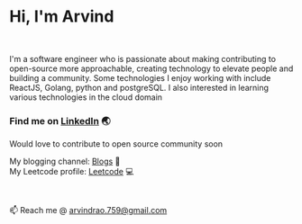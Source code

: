 # Hi, I'm Arvind

<br />

I'm a software engineer who is passionate about making contributing to open-source more approachable, creating technology to elevate people and building a community. Some technologies I enjoy working with include ReactJS, Golang, python and postgreSQL. I also interested in learning various technologies in the cloud domain

<!-- - 👯 I’m looking to collaborate on ... -->

<!-- - 😄 Pronouns: ... -->
<!-- - ⚡ Fun fact: ... -->

### Find me on [LinkedIn](https://www.linkedin.com/in/arvind-d-rao-3118a916a/) :earth_asia:

Would love to contribute to open source community soon  

My blogging channel: [Blogs](https://hashnode.com/@arvind-rao) :notebook_with_decorative_cover:
<br />
My Leetcode profile: [Leetcode](https://leetcode.com/arvindrao/) :computer:

<br />

📫 Reach me @ arvindrao.759@gmail.com
